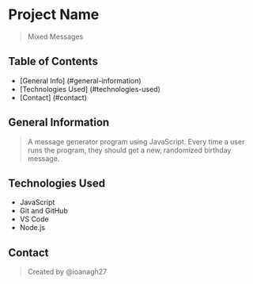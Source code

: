 # Project Name
> Mixed Messages

## Table of Contents
* [General Info] (#general-information)
* [Technologies Used] (#technologies-used)
* [Contact] (#contact)

## General Information
> A message generator program using JavaScript. Every time a user runs the program, they should get a new, randomized birthday message.

## Technologies Used
- JavaScript
- Git and GitHub
- VS Code
- Node.js

## Contact
> Created by @ioanagh27

